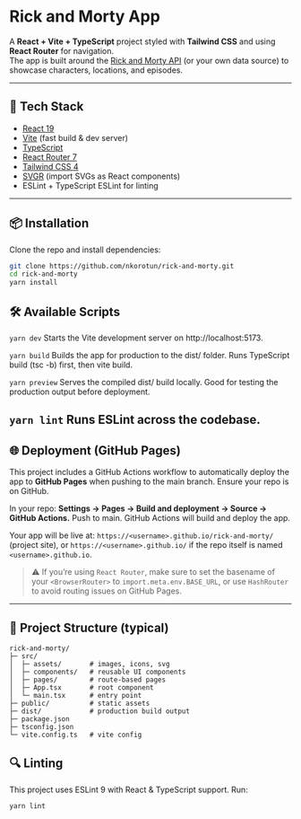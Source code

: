 # Rick and Morty App

A **React + Vite + TypeScript** project styled with **Tailwind CSS** and using **React Router** for navigation.  
The app is built around the [Rick and Morty API](https://rickandmortyapi.com/) (or your own data source) to showcase characters, locations, and episodes.

---

## 🚀 Tech Stack
- [React 19](https://react.dev/)  
- [Vite](https://vitejs.dev/) (fast build & dev server)  
- [TypeScript](https://www.typescriptlang.org/)  
- [React Router 7](https://reactrouter.com/)  
- [Tailwind CSS 4](https://tailwindcss.com/)  
- [SVGR](https://react-svgr.com/docs/cli/) (import SVGs as React components)  
- ESLint + TypeScript ESLint for linting  

---

## 📦 Installation

Clone the repo and install dependencies:

```bash
git clone https://github.com/nkorotun/rick-and-morty.git
cd rick-and-morty
yarn install
```
## 🛠 Available Scripts
`yarn dev`
Starts the Vite development server on http://localhost:5173.

`yarn build`
Builds the app for production to the dist/ folder.
Runs TypeScript build (tsc -b) first, then vite build.

`yarn preview`
Serves the compiled dist/ build locally.
Good for testing the production output before deployment.

`yarn lint`
Runs ESLint across the codebase.
---

## 🌐 Deployment (GitHub Pages)

This project includes a GitHub Actions workflow to automatically deploy the app to __GitHub Pages__ when pushing to the main branch.
Ensure your repo is on GitHub.

In your repo: __Settings → Pages → Build and deployment → Source → GitHub Actions.__
Push to main. GitHub Actions will build and deploy the app.

Your app will be live at:
`https://<username>.github.io/rick-and-morty/` (project site), or
`https://<username>.github.io/` if the repo itself is named `<username>.github.io`.

>⚠️ If you’re using `React Router`, make sure to set the basename of your `<BrowserRouter>` to `import.meta.env.BASE_URL`, or use `HashRouter` to avoid routing issues on GitHub Pages.
---

## 📂 Project Structure (typical)
```
rick-and-morty/
├─ src/
│  ├─ assets/       # images, icons, svg
│  ├─ components/   # reusable UI components
│  ├─ pages/        # route-based pages
│  ├─ App.tsx       # root component
│  └─ main.tsx      # entry point
├─ public/          # static assets
├─ dist/            # production build output
├─ package.json
├─ tsconfig.json
└─ vite.config.ts   # vite config
```
## 🔍 Linting

This project uses ESLint 9 with React & TypeScript support. Run:
```bash
yarn lint
```

